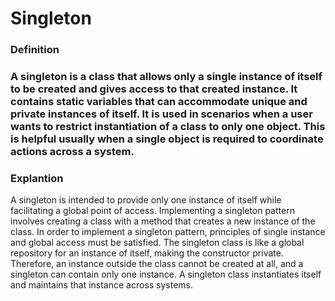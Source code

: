 <h1>Singleton</h1>
<h3>Definition<h3>
<p>
A singleton is a class that allows only a single instance of itself to be created and gives access to that created instance. It contains static variables that can accommodate unique and private instances of itself. It is used in scenarios when a user wants to restrict instantiation of a class to only one object. This is helpful usually when a single object is required to coordinate actions across a system.
</p>
<h3>Explantion</h3>
<p>
A singleton is intended to provide only one instance of itself while facilitating a global point of access. Implementing a singleton pattern involves creating a class with a method that creates a new instance of the class. In order to implement a singleton pattern, principles of single instance and global access must be satisfied. The singleton class is like a global repository for an instance of itself, making the constructor private. Therefore, an instance outside the class cannot be created at all, and a singleton can contain only one instance. A singleton class instantiates itself and maintains that instance across systems.
</p>
